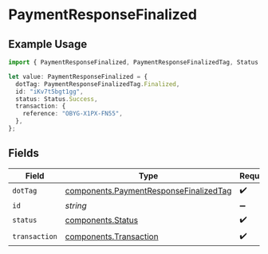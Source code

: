 # PaymentResponseFinalized

## Example Usage

```typescript
import { PaymentResponseFinalized, PaymentResponseFinalizedTag, Status } from "@boltpay/bolt-typescript-sdk/models/components";

let value: PaymentResponseFinalized = {
  dotTag: PaymentResponseFinalizedTag.Finalized,
  id: "iKv7t5bgt1gg",
  status: Status.Success,
  transaction: {
    reference: "OBYG-X1PX-FN55",
  },
};
```

## Fields

| Field                                                                                            | Type                                                                                             | Required                                                                                         | Description                                                                                      | Example                                                                                          |
| ------------------------------------------------------------------------------------------------ | ------------------------------------------------------------------------------------------------ | ------------------------------------------------------------------------------------------------ | ------------------------------------------------------------------------------------------------ | ------------------------------------------------------------------------------------------------ |
| `dotTag`                                                                                         | [components.PaymentResponseFinalizedTag](../../models/components/paymentresponsefinalizedtag.md) | :heavy_check_mark:                                                                               | N/A                                                                                              | finalized                                                                                        |
| `id`                                                                                             | *string*                                                                                         | :heavy_minus_sign:                                                                               | N/A                                                                                              | iKv7t5bgt1gg                                                                                     |
| `status`                                                                                         | [components.Status](../../models/components/status.md)                                           | :heavy_check_mark:                                                                               | N/A                                                                                              | success                                                                                          |
| `transaction`                                                                                    | [components.Transaction](../../models/components/transaction.md)                                 | :heavy_check_mark:                                                                               | N/A                                                                                              |                                                                                                  |